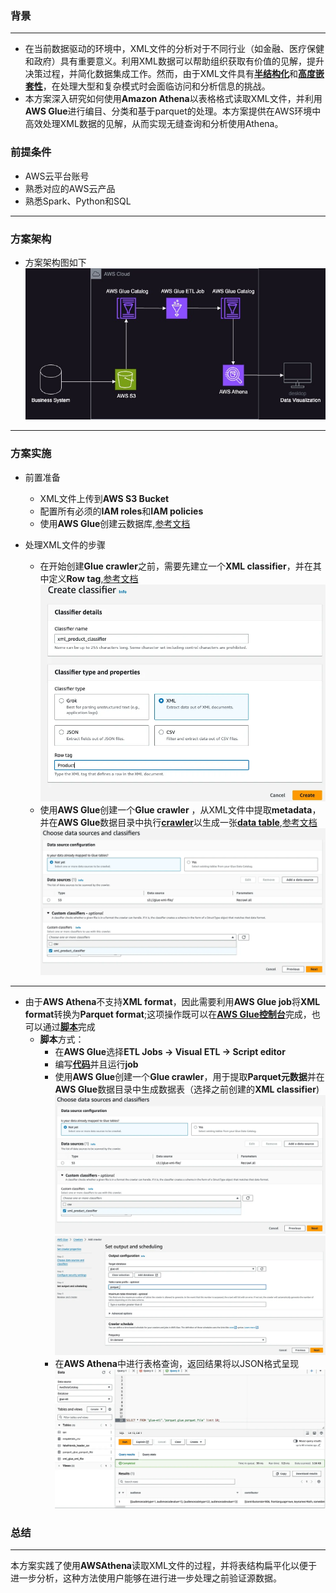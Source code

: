 ### 背景
___

- 在当前数据驱动的环境中，XML文件的分析对于不同行业（如金融、医疗保健和政府）具有重要意义。利用XML数据可以帮助组织获取有价值的见解，提升决策过程，并简化数据集成工作。然而，由于XML文件具有<u>**半结构化**</u>和<u>**高度嵌套性**</u>，在处理大型和复杂模式时会面临访问和分析信息的挑战。
- 本方案深入研究如何使用**Amazon Athena**以表格格式读取XML文件，并利用**AWS Glue**进行编目、分类和基于parquet的处理。本方案提供在AWS环境中高效处理XML数据的见解，从而实现无缝查询和分析使用Athena。
### 前提条件
- AWS云平台账号
- 熟悉对应的AWS云产品
- 熟悉Spark、Python和SQL

___

### 方案架构
- 方案架构图如下
![XML File Processing with Gule and Athena](assets/Deployment1.jpg)
___

### 方案实施
- 前置准备
  -  XML文件上传到**AWS S3 Bucket**
  -  配置所有必须的**IAM roles**和**IAM policies**
  -  使用**AWS Glue**创建云数据库,[参考文档](https://docs.aws.amazon.com/glue/latest/dg/start-data-catalog.html)
  
- 处理XML文件的步骤
  - 在开始创建**Glue crawler**之前，需要先建立一个**XML classifier**，并在其中定义**Row tag**,[参考文档](https://docs.aws.amazon.com/glue/latest/dg/custom-classifier.html)
![XML classifier](assets/img.png)
  - 使用**AWS Glue**创建一个**Glue crawler** ，从XML文件中提取**metadata**，并在**AWS Glue**数据目录中执行<u>**crawler**</u>以生成一张<u>**data table**</u>,[参考文档](https://docs.aws.amazon.com/glue/latest/dg/define-crawler.html)
![AWS Glue Catalog](assets/img_1.png)
---
  - 由于**AWS Athena**不支持**XML format**，因此需要利用**AWS Glue job**将**XML format**转换为**Parquet format**;这项操作既可以在<u>**AWS Glue控制台**</u>完成，也可以通过<u>**脚本**</u>完成
    - **脚本**方式：
      - 在**AWS Glue**选择**ETL Jobs -> Visual ETL -> Script editor**
      - 编写<u>**[代码](src/job.py)**</u>并且运行**job**
      - 使用**AWS Glue**创建一个**Glue crawler**，用于提取**Parquet元数据**并在**AWS Glue**数据目录中生成数据表（选择之前创建的**XML classifier**)
![AWS Crawler Parquet Source](assets/img_1.png)
![AWS Crawler Parquet Output](assets/img_2.png)
      - 在**AWS Athena**中进行表格查询，返回结果将以JSON格式呈现
![AWS Athena Query Result](assets/img_3.png)
### 总结

---
本方案实践了使用**AWSAthena**读取XML文件的过程，并将表结构扁平化以便于进一步分析，这种方法使用户能够在进行进一步处理之前验证源数据。




